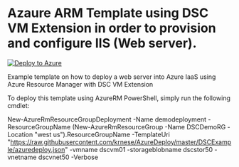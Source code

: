 # Azaure ARM Template using DSC VM Extension in order to provision and configure IIS (Web server).
[![Deploy to Azure](http://azuredeploy.net/deploybutton.png)](https://portal.azure.com/#create/Microsoft.Template/uri/https%3A%2F%2Fraw.githubusercontent.com%2Fkrnese%2Fazuredeploy%2Fmaster%2FDSCExample%2Fazuredeploy.json) 

Example template on how to deploy a web server into Azure IaaS using Azure Resource Manager with DSC VM Extension

To deploy this template using AzureRM PowerShell, simply run the following cmdlet:

New-AzureRmResourceGroupDeployment -Name demodeployment -ResourceGroupName (New-AzureRmResourceGroup -Name DSCDemoRG -Location "west us").ResourceGroupName -TemplateUri "https://raw.githubusercontent.com/krnese/AzureDeploy/master/DSCExample/azuredeploy.json" -vmname dscvm01 -storageblobname dscstor50 -vnetname dscvnet50 -Verbose


